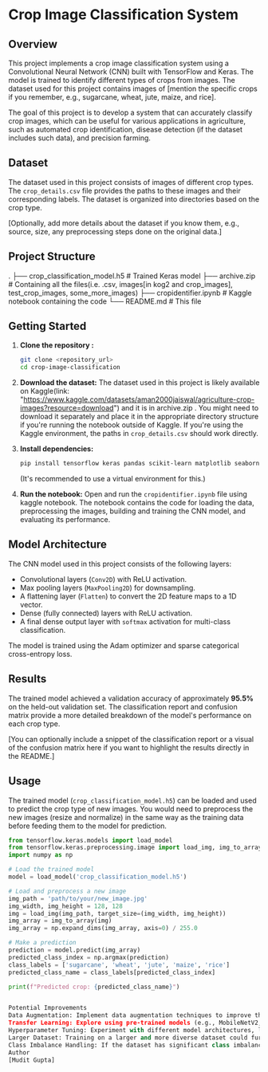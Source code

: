 # Crop Image Classification System

## Overview

This project implements a crop image classification system using a Convolutional Neural Network (CNN) built with TensorFlow and Keras. The model is trained to identify different types of crops from images. The dataset used for this project contains images of [mention the specific crops if you remember, e.g., sugarcane, wheat, jute, maize, and rice].

The goal of this project is to develop a system that can accurately classify crop images, which can be useful for various applications in agriculture, such as automated crop identification, disease detection (if the dataset includes such data), and precision farming.

## Dataset

The dataset used in this project consists of images of different crop types. The `crop_details.csv` file provides the paths to these images and their corresponding labels. The dataset is organized into directories based on the crop type.

[Optionally, add more details about the dataset if you know them, e.g., source, size, any preprocessing steps done on the original data.]

## Project Structure
.
├── crop_classification_model.h5  # Trained Keras model
├── archive.zip             # Containing all the files(i.e. .csv, images[in kog2 and crop_images], test_crop_images, some_more_images)
├── cropidentifier.ipynb           # Kaggle notebook containing the code
└── README.md                     # This file

## Getting Started

1.  **Clone the repository :**
    ```bash
    git clone <repository_url>
    cd crop-image-classification
    ```

2.  **Download the dataset:** The dataset used in this project is likely available on Kaggle(link: "https://www.kaggle.com/datasets/aman2000jaiswal/agriculture-crop-images?resource=download") and it is in archive.zip . You might need to download it separately and place it in the appropriate directory structure if you're running the notebook outside of Kaggle. If you're using the Kaggle environment, the paths in `crop_details.csv` should work directly.

3.  **Install dependencies:**
    ```bash
    pip install tensorflow keras pandas scikit-learn matplotlib seaborn Pillow tqdm
    ```
    (It's recommended to use a virtual environment for this.)

4.  **Run the notebook:** Open and run the `cropidentifier.ipynb` file using kaggle notebook. The notebook contains the code for loading the data, preprocessing the images, building and training the CNN model, and evaluating its performance.

## Model Architecture

The CNN model used in this project consists of the following layers:

* Convolutional layers (`Conv2D`) with ReLU activation.
* Max pooling layers (`MaxPooling2D`) for downsampling.
* A flattening layer (`Flatten`) to convert the 2D feature maps to a 1D vector.
* Dense (fully connected) layers with ReLU activation.
* A final dense output layer with `softmax` activation for multi-class classification.

The model is trained using the Adam optimizer and sparse categorical cross-entropy loss.

## Results

The trained model achieved a validation accuracy of approximately **95.5%** on the held-out validation set. The classification report and confusion matrix provide a more detailed breakdown of the model's performance on each crop type.

[You can optionally include a snippet of the classification report or a visual of the confusion matrix here if you want to highlight the results directly in the README.]

## Usage

The trained model (`crop_classification_model.h5`) can be loaded and used to predict the crop type of new images. You would need to preprocess the new images (resize and normalize) in the same way as the training data before feeding them to the model for prediction.

```python
from tensorflow.keras.models import load_model
from tensorflow.keras.preprocessing.image import load_img, img_to_array
import numpy as np

# Load the trained model
model = load_model('crop_classification_model.h5')

# Load and preprocess a new image
img_path = 'path/to/your/new_image.jpg'
img_width, img_height = 128, 128
img = load_img(img_path, target_size=(img_width, img_height))
img_array = img_to_array(img)
img_array = np.expand_dims(img_array, axis=0) / 255.0

# Make a prediction
prediction = model.predict(img_array)
predicted_class_index = np.argmax(prediction)
class_labels = ['sugarcane', 'wheat', 'jute', 'maize', 'rice']
predicted_class_name = class_labels[predicted_class_index]

print(f"Predicted crop: {predicted_class_name}")


Potential Improvements
Data Augmentation: Implement data augmentation techniques to improve the model's generalization and robustness.
Transfer Learning: Explore using pre-trained models (e.g., MobileNetV2, VGG16) and fine-tuning them on this dataset.
Hyperparameter Tuning: Experiment with different model architectures, learning rates, batch sizes, and number of epochs.
Larger Dataset: Training on a larger and more diverse dataset could further improve performance.
Class Imbalance Handling: If the dataset has significant class imbalance, explore techniques to address it (e.g., oversampling, undersampling, weighted loss functions).
Author
[Mudit Gupta]